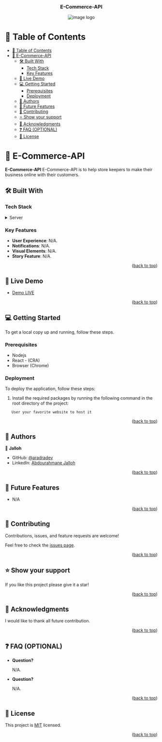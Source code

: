 <a name="readme-top"></a>

<div align="center">
  <h3><b>E-Commerce-API</b></h3>
  <img src='images/TestLogo.svg' alt='image logo' />
</div>

# 📗 Table of Contents

- [📗 Table of Contents](#-table-of-contents)
- [📖 E-Commerce-API ](#-e-commerce-api-)
  - [🛠 Built With ](#-built-with-)
    - [Tech Stack ](#tech-stack-)
    - [Key Features ](#key-features-)
  - [🚀 Live Demo ](#-live-demo-)
  - [💻 Getting Started ](#-getting-started-)
    - [Prerequisites](#prerequisites)
    - [Deployment](#deployment)
  - [👥 Authors ](#-authors-)
  - [🔭 Future Features ](#-future-features-)
  - [🤝 Contributing ](#-contributing-)
  - [⭐️ Show your support ](#️-show-your-support-)
  - [🙏 Acknowledgments ](#-acknowledgments-)
  - [❓ FAQ (OPTIONAL) ](#-faq-optional-)
  - [📝 License ](#-license-)

# 📖 E-Commerce-API <a name="about-project"></a>

**E-Commerce-API** E-Commerce-API is to help store keepers to make their business online with their customers.

## 🛠 Built With <a name="built-with"></a>

### Tech Stack <a name="tech-stack"></a>

<details>
  <summary>Server</summary>
  <ul>
    <li><a href="">Nodejs</a></li>
    <li><a href="">Postman</a></li>
  </ul>
</details>

### Key Features <a name="key-features"></a>

- **User Experience**: N/A.
- **Notifications**: N/A.
- **Visual Elements**: N/A.
- **Story Feature**: N/A.

<p align="right">(<a href="#readme-top">back to top</a>)</p>

## 🚀 Live Demo <a name="live-demo"></a>

- [Demo LIVE](https://e-commerce224-c05c34dfb56b.herokuapp.com/)

<p align="right">(<a href="#readme-top">back to top</a>)</p>

## 💻 Getting Started <a name="getting-started"></a>

To get a local copy up and running, follow these steps.

### Prerequisites

- Nodejs
- React - (CRA)
- Browser (Chrome)

### Deployment

To deploy the application, follow these steps:

1. Install the required packages by running the following command in the root directory of the project:

```
   User your favorite website to host it
```

<p align="right">(<a href="#readme-top">back to top</a>)</p>

<!-- AUTHORS -->

## 👥 Authors <a name="author"></a>

👤 **Jalloh**

- GitHub: [@aradradev](https://github.com/aradradev)
- LinkedIn: [Abdourahmane Jalloh](https://www.linkedin.com/in/abdul-jalloh)

<p align="right">(<a href="#readme-top">back to top</a>)</p>

<!-- FUTURE FEATURES -->

## 🔭 Future Features <a name="future-features"></a>

- N/A

<p align="right">(<a href="#readme-top">back to top</a>)</p>

<!-- CONTRIBUTING -->

## 🤝 Contributing <a name="contributing"></a>

Contributions, issues, and feature requests are welcome!

Feel free to check the [issues page](../).

<p align="right">(<a href="#readme-top">back to top</a>)</p>

<!-- SUPPORT -->

## ⭐️ Show your support <a name="support"></a>

If you like this project please give it a star!

<p align="right">(<a href="#readme-top">back to top</a>)</p>

<!-- ACKNOWLEDGEMENTS -->

## 🙏 Acknowledgments <a name="acknowledgements"></a>

I would like to thank all future contribution.

<p align="right">(<a href="#readme-top">back to top</a>)</p>

## ❓ FAQ (OPTIONAL) <a name="faq"></a>

- **Question?**

  N/A.

- **Question?**

  N/A.

<p align="right">(<a href="#readme-top">back to top</a>)</p>

<!-- LICENSE -->

## 📝 License <a name="license"></a>

This project is [MIT](./LICENSE) licensed.

<p align="right">(<a href="#readme-top">back to top</a>)</p>
